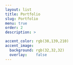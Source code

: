 ```yaml
---
layout: list
title: Portfolio
slug: Portfolio
menu: true
order: 2
description: >

accent_color: rgb(38,139,210)
accent_image:
  background: rgb(32,32,32)
  overlay:    false
---
```

